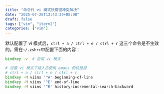 ```yaml
---
title: "命令行 vi 模式快捷键冲突解决"
date: "2025-07-28T13:43:39+08:00"
draft: false
tags: ["vim", "iterm2"]
categories: ["vim"]
---
```


默认配置了 vi 模式后，`ctrl + a / ctrl + e / ctrl + r` 这三个命令是不生效的。需在`~/.zshrc`中配置下面的内容：

```zsh
bindkey -v  # 启用 vi 模式

# 设置 vi 模式下插入态使用 emacs 的快捷键
# ctrl + a / ctrl + e / ctrl + r
bindkey -M viins '^A' beginning-of-line
bindkey -M viins '^E' end-of-line
bindkey -M viins '^R' history-incremental-search-backward
```
